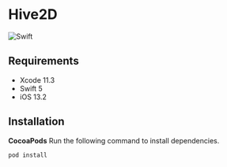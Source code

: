 # Hive2D

![Swift](https://github.com/cs3217-1920/2020-fp-tsco/workflows/Swift/badge.svg?branch=master)

## Requirements

- Xcode 11.3
- Swift 5
- iOS 13.2

## Installation

**CocoaPods**
Run the following command to install dependencies.
```
pod install
```
